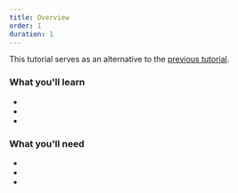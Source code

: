 ```yaml
---
title: Overview
order: 1
duration: 1
---
```


This tutorial serves as an alternative to the [previous tutorial](http://127.0.0.1:4000/saml-integration/01-overview).

### What you'll learn

- 
- 
- 

### What you'll need

- 
- 
- 
